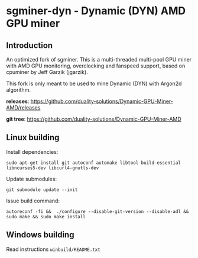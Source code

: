 # sgminer-dyn - Dynamic (DYN) AMD GPU miner 

## Introduction

An optimized fork of sgminer. This is a multi-threaded multi-pool GPU miner with AMD GPU monitoring,
overclocking and fanspeed support, based on cpuminer by Jeff Garzik (jgarzik).

This fork is only meant to be used to mine Dynamic (DYN) with Argon2d algorithm.

**releases**: https://github.com/duality-solutions/Dynamic-GPU-Miner-AMD/releases

**git tree**: https://github.com/duality-solutions/Dynamic-GPU-Miner-AMD

## Linux building

Install dependencies:

    sudo apt-get install git autoconf automake libtool build-essential libncurses5-dev libcurl4-gnutls-dev

Update submodules:

	git submodule update --init

Issue build command:

	autoreconf -fi &&  ./configure --disable-git-version --disable-adl && sudo make && sudo make install


## Windows building

Read instructions `winbuild/README.txt`